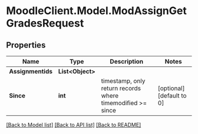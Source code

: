# MoodleClient.Model.ModAssignGetGradesRequest

## Properties

Name | Type | Description | Notes
------------ | ------------- | ------------- | -------------
**Assignmentids** | **List&lt;Object&gt;** |  | 
**Since** | **int** | timestamp, only return records where timemodified &gt;&#x3D; since | [optional] [default to 0]

[[Back to Model list]](../README.md#documentation-for-models) [[Back to API list]](../README.md#documentation-for-api-endpoints) [[Back to README]](../README.md)

